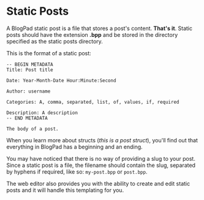# Static Posts
A BlogPad static post is a file that stores a post's content. **That's it**. Static posts should have the extension **.bpp** and be stored in the directory specified as the static posts directory. 

This is the format of a static post:

```
-- BEGIN METADATA
Title: Post title

Date: Year-Month-Date Hour:Minute:Second

Author: username

Categories: A, comma, separated, list, of, values, if, required

Description: A description
-- END METADATA

The body of a post.
```

When you learn more about structs (_this is a post struct_), you'll find out that everything in BlogPad has a beginning and an ending.

You may have noticed that there is no way of providing a slug to your post. Since a static post is a file, the filename should contain the slug, separated by hyphens if required, like so: `my-post.bpp` or `post.bpp`. 

The web editor also provides you with the ability to create and edit static posts and it will handle this templating for you.

